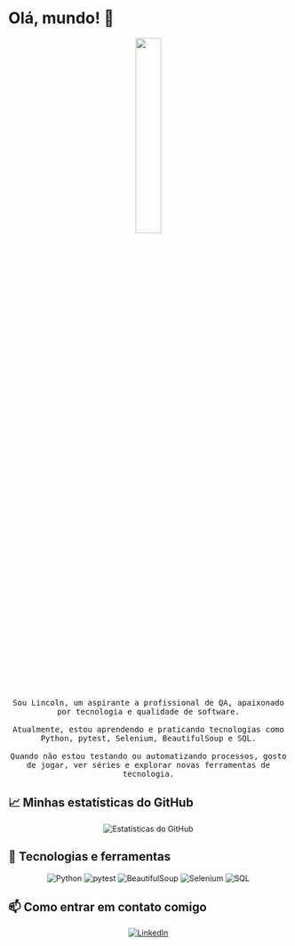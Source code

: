 # Olá, mundo! 👋

<p align="center">
  <img src="https://media.giphy.com/media/3o7TKz2eMXx7dn95FS/giphy.gif" width="30%">
  <br><br>
  <samp>
    Sou Lincoln, um aspirante a profissional de QA, apaixonado por tecnologia e qualidade de software.
    <br><br>
    Atualmente, estou aprendendo e praticando tecnologias como Python, pytest, Selenium, BeautifulSoup e SQL.
    <br><br>
    Quando não estou testando ou automatizando processos, gosto de jogar, ver séries e explorar novas ferramentas de tecnologia.
  </samp>
</p>

## 📈 Minhas estatísticas do GitHub

<p align="center">
  <img src="https://github-readme-stats.vercel.app/api?username=lincolntaranto&show_icons=true&theme=radical" alt="Estatísticas do GitHub">
</p>

## 🔧 Tecnologias e ferramentas

<p align="center">
<img src="https://img.shields.io/badge/Code-Python-informational?style=flat&logo=python&logoColor=white&color=2bbc8a" alt="Python">
<img src="https://img.shields.io/badge/Tools-pytest-informational?style=flat&logo=pytest&logoColor=white&color=2bbc8a" alt="pytest">
<img src="https://img.shields.io/badge/Tools-BeautifulSoup-informational?style=flat&logo=beautifulsoup&logoColor=white&color=2bbc8a" alt="BeautifulSoup">
<img src="https://img.shields.io/badge/Tools-Selenium-informational?style=flat&logo=selenium&logoColor=white&color=2bbc8a" alt="Selenium">
<img src="https://img.shields.io/badge/Tools-SQL-informational?style=flat&logo=mysql&logoColor=white&color=2bbc8a" alt="SQL">
</p>

## 📫 Como entrar em contato comigo

<p align="center">
  <a href="https://www.linkedin.com/in/lincoln-taranto/"><img src="https://img.shields.io/badge/-LinkedIn-0077B5?style=flat&logo=LinkedIn&logoColor=white" alt="LinkedIn"></a>
</p>
